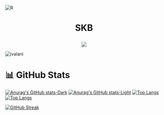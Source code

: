 

![R](https://user-images.githubusercontent.com/75494927/170114885-9863fa81-142f-4c9b-ad86-ea2a73826139.gif)

# <p align="center">SKB</p>
<p align="center">
  <a href="https://github.com/ivalani/ivalani"><img src="https://readme-typing-svg.herokuapp.com?size=16&center=true&vCenter=true&width=480&lines=ITC+-+ITESM;Windows+%26+Linux+App+Developer;Cybersecurity+in+process"></a>
</p>

<!--! you can use the "counter viewers" by: https://github.com/antonkomarev/github-profile-views-counter -->  
<p align="left"> <img src="https://komarev.com/ghpvc/?username=ivalani&label=Profile%20views&color=blueviolet&style=for-the-badge" alt="ivalani" /> </p>

<!--!nueva tipografia 
[![Typing SVG](https://readme-typing-svg.demolab.com?font=Fira+Code&duration=3000&pause=200&width=435&lines=Web+Developer+;Programmer)](https://git.io/typing-svg)
--> 


 # 📊 GitHub Stats
<!--! Individual stats
[![Anurag's GitHub stats](https://github-readme-stats.vercel.app/api?username=ivalani)](https://github.com/ivalani/github-readme-stats)

Private: 
![Anurag's GitHub stats](https://github-readme-stats.vercel.app/api?username=ivalani&count_private=true) 
-->
<!--! Theme context: viewers using a light or a dark GitHub theme (Stats and most used languajes --> 

[![Anurag's GitHub stats-Dark](https://github-readme-stats.vercel.app/api?username=ivalani&count_private=true&theme=tokyonight#gh-dark-mode-only)](https://github.com/ivalani/github-readme-stats#gh-dark-mode-only)
[![Anurag's GitHub stats-Light](https://github-readme-stats.vercel.app/api?username=ivalani&count_private=true&theme=transparent#gh-light-mode-only)](https://github.com/ivalani/github-readme-stats#gh-light-mode-only)
[![Top Langs](https://github-readme-stats.vercel.app/api/top-langs/?username=ivalani&hide_progress=true&theme=transparent#gh-light-mode-only)](https://github.com/ivalani/github-readme-stats#gh-light-mode-only)
[![Top Langs](https://github-readme-stats.vercel.app/api/top-langs/?username=ivalani&hide_progress=true&theme=tokyonight#gh-dark-mode-only)](https://github.com/ivalani/github-readme-stats#gh-dark-mode-only)


<!--! Coding activity per week 
[![willianrod's wakatime stats](https://github-readme-stats.vercel.app/api/wakatime?username=willianrod)](https://github.com/anuraghazra/github-readme-stats)

If you want to add your stats to your profile or see more options, check this out: https://github.com/anuraghazra/github-readme-stats
--> 


<!-- ![](https://github-readme-stats.vercel.app/api?username=ivalani&theme=vision-friendly-dark&hide_border=false&include_all_commits=false&count_private=false)<br/> -->
<!-- ![](https://github-readme-streak-stats.herokuapp.com/?user=ivalani&theme=vision-friendly-dark&hide_border=false)<br/> -->
<!-- ![](https://github-readme-stats.vercel.app/api/top-langs/?username=ivalani&theme=vision-friendly-dark&hide_border=false&include_all_commits=false&count_private=false&layout=compact) -->

[![GitHub Streak](https://streak-stats.demolab.com/?user=ivalani&theme=dracula)](https://git.io/streak-stats)
<!--  ## 🏆 GitHub Trophies
![](https://github-profile-trophy.vercel.app/?username=ivalani&theme=juicyfresh&no-frame=false&no-bg=false&margin-w=4) -->
<!-- <p>&nbsp;<img align="center" src="https://github-readme-stats.vercel.app/api?username=ivalani&show_icons=true&locale=en" alt="anshtripathi079" /></p> -->
<div>
